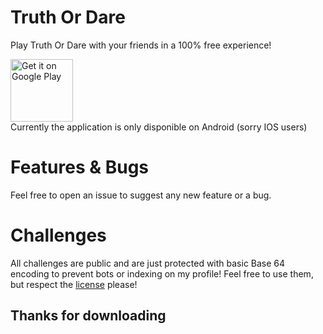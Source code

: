 # Truth Or Dare

Play Truth Or Dare with your friends in a 100% free experience!

<a href='https://play.google.com/store/apps/details?id=dev.vortezz.tord'><img alt="Get it on Google Play" height="100" src="https://play.google.com/intl/en_us/badges/static/images/badges/en_badge_web_generic.png"/></a>
<br>
Currently the application is only disponible on Android (sorry IOS users)

# Features & Bugs

Feel free to open an issue to suggest any new feature or a bug.

# Challenges

All challenges are public and are just protected with basic Base 64 encoding to prevent bots or indexing on my profile! Feel free to use them, but respect the [license](./LICENSE.md) please!

## Thanks for downloading
